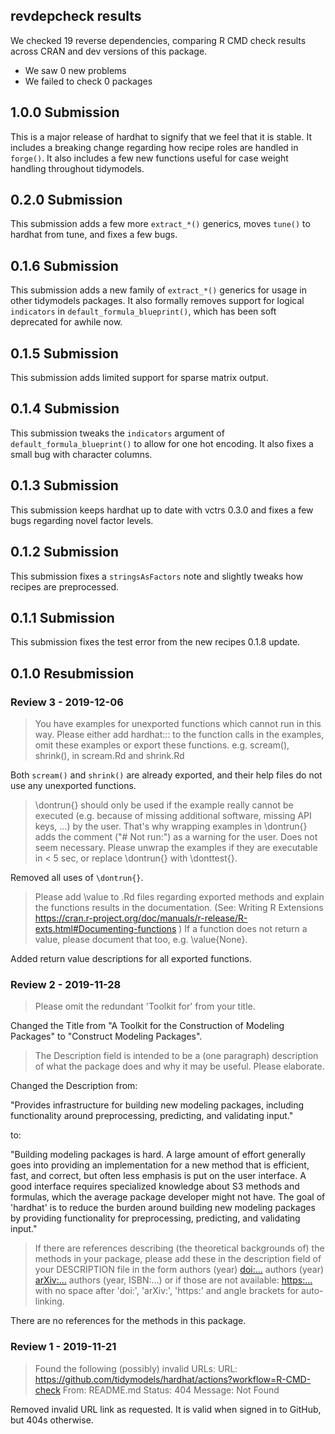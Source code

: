 ## revdepcheck results

We checked 19 reverse dependencies, comparing R CMD check results across CRAN and dev versions of this package.

 * We saw 0 new problems
 * We failed to check 0 packages

## 1.0.0 Submission

This is a major release of hardhat to signify that we feel that it is stable. It includes a breaking change regarding how recipe roles are handled in `forge()`. It also includes a few new functions useful for case weight handling throughout tidymodels.
 
## 0.2.0 Submission

This submission adds a few more `extract_*()` generics, moves `tune()` to hardhat from tune, and fixes a few bugs.

## 0.1.6 Submission

This submission adds a new family of `extract_*()` generics for usage in other tidymodels packages. It also formally removes support for logical `indicators` in `default_formula_blueprint()`, which has been soft deprecated for awhile now.

## 0.1.5 Submission

This submission adds limited support for sparse matrix output.

## 0.1.4 Submission

This submission tweaks the `indicators` argument of `default_formula_blueprint()` to allow for one hot encoding. It also fixes a small bug with character columns.

## 0.1.3 Submission

This submission keeps hardhat up to date with vctrs 0.3.0 and fixes a few bugs
regarding novel factor levels.

## 0.1.2 Submission

This submission fixes a `stringsAsFactors` note and slightly tweaks how recipes are preprocessed.

## 0.1.1 Submission

This submission fixes the test error from the new recipes 0.1.8 update.

## 0.1.0 Resubmission

### Review 3 - 2019-12-06

> You have examples for unexported functions which cannot run in this way.
Please either add hardhat::: to the function calls in the examples, omit
these examples or export these functions. e.g. scream(), shrink(), in
scream.Rd and shrink.Rd

Both `scream()` and `shrink()` are already exported, and their help files do not use any unexported functions.

> \dontrun{} should only be used if the example really cannot be executed
(e.g. because of missing additional software, missing API keys, ...) by
the user. That's why wrapping examples in \dontrun{} adds the comment
("# Not run:") as a warning for the user.
Does not seem necessary.
Please unwrap the examples if they are executable in < 5 sec, or replace
\dontrun{} with \donttest{}.

Removed all uses of `\dontrun{}`.

> Please add \value to .Rd files regarding exported methods and explain
the functions results in the documentation.
(See: Writing R Extensions
<https://cran.r-project.org/doc/manuals/r-release/R-exts.html#Documenting-functions>
)
If a function does not return a value, please document that too, e.g.
\value{None}.

Added return value descriptions for all exported functions.

### Review 2 - 2019-11-28

> Please omit the redundant 'Toolkit for' from your title.

Changed the Title from "A Toolkit for the Construction of Modeling Packages" to "Construct Modeling Packages".

> The Description field is intended to be a (one paragraph) description
of what the package does and why it may be useful. Please elaborate.

Changed the Description from:

"Provides infrastructure for building new modeling packages, including functionality around preprocessing, predicting, and validating input."

to:

"Building modeling packages is hard. A large amount of effort generally goes into providing an implementation for a new method that is efficient, fast, and correct, but often less emphasis is put on the user interface. A good interface requires specialized knowledge about S3 methods and formulas, which the average package developer might not have. The goal of 'hardhat' is to reduce the burden around building new modeling packages by providing functionality for preprocessing, predicting, and validating input."

> If there are references describing (the theoretical backgrounds of) the
methods in your package, please add these in the description field of
your DESCRIPTION file in the form
authors (year) <doi:...>
authors (year) <arXiv:...>
authors (year, ISBN:...)
or if those are not available: <https:...>
with no space after 'doi:', 'arXiv:', 'https:' and angle brackets for
auto-linking.

There are no references for the methods in this package.

### Review 1 - 2019-11-21

> Found the following (possibly) invalid URLs:
     URL: https://github.com/tidymodels/hardhat/actions?workflow=R-CMD-check
       From: README.md
       Status: 404
       Message: Not Found

Removed invalid URL link as requested. It is valid when signed in to GitHub,
but 404s otherwise.
